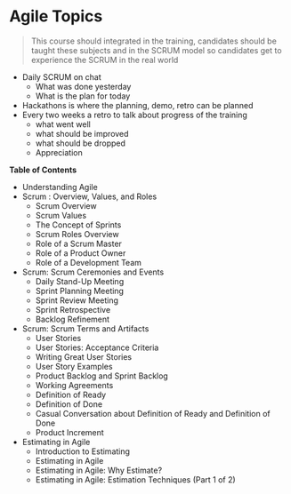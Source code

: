 # Agile Topics

> This course should integrated in the training, candidates should be taught these subjects and in the SCRUM model so candidates get to experience the SCRUM in the real world

- Daily SCRUM on chat
  - What was done yesterday
  - What is the plan for today
- Hackathons is where the planning, demo, retro can be planned
- Every two weeks a retro to talk about progress of the training
  - what went well
  - what should be improved
  - what should be dropped
  - Appreciation

**Table of Contents**

- Understanding Agile
- Scrum : Overview, Values, and Roles
  - Scrum Overview
  - Scrum Values
  - The Concept of Sprints
  - Scrum Roles Overview
  - Role of a Scrum Master
  - Role of a Product Owner
  - Role of a Development Team
- Scrum: Scrum Ceremonies and Events
  - Daily Stand-Up Meeting
  - Sprint Planning Meeting
  - Sprint Review Meeting
  - Sprint Retrospective
  - Backlog Refinement
- Scrum: Scrum Terms and Artifacts
  - User Stories
  - User Stories: Acceptance Criteria
  - Writing Great User Stories
  - User Story Examples
  - Product Backlog and Sprint Backlog
  - Working Agreements
  - Definition of Ready
  - Definition of Done
  - Casual Conversation about Definition of Ready and Definition of Done
  - Product Increment
- Estimating in Agile
  - Introduction to Estimating
  - Estimating in Agile
  - Estimating in Agile: Why Estimate?
  - Estimating in Agile: Estimation Techniques (Part 1 of 2)
